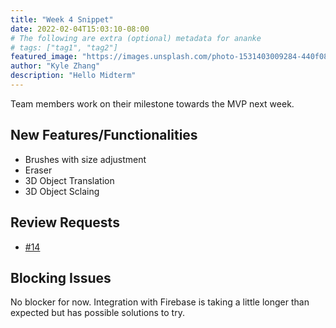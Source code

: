 ```yaml
---
title: "Week 4 Snippet"
date: 2022-02-04T15:03:10-08:00
# The following are extra (optional) metadata for ananke
# tags: ["tag1", "tag2"]
featured_image: "https://images.unsplash.com/photo-1531403009284-440f080d1e12?ixlib=rb-1.2.1&ixid=MnwxMjA3fDB8MHxwaG90by1wYWdlfHx8fGVufDB8fHx8&auto=format&fit=crop&w=2340&q=80"
author: "Kyle Zhang"
description: "Hello Midterm"
---
```


Team members work on their milestone towards the MVP next week.

<!--more-->

## New Features/Functionalities

- Brushes with size adjustment
- Eraser
- 3D Object Translation
- 3D Object Sclaing

## Review Requests

- [#14](https://github.com/UWRealityLab/xrcapstone22wi-team8/pull/14)

## Blocking Issues

No blocker for now. Integration with Firebase is taking a little longer than expected but has possible solutions to try.
